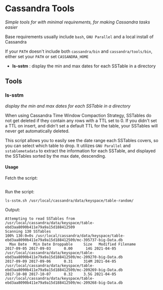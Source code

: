 # Cassandra Tools
*Simple tools for with minimal requirements, for making Cassandra tasks easier*

Base requirements usually include `bash`, `GNU Parallel` and a local install of Cassandra

If your `PATH` doesn't include both `cassandra/bin` and `cassandra/tools/bin`,
either set your `PATH` or set `CASSANDRA_HOME`

- **ls-sstm** : display the min and max dates for each SSTable in a directory

## Tools
### ls-sstm
*display the min and max dates for each SSTable in a directory*

When using Cassandra Time Window Compaction Strategy, SSTables do not get
deleted if they contain any rows with a TTL set to 0. If you didn't set a TTL
on insert, and didn't set a default TTL for the table, your SSTables will never
get automatically deleted.

This script allows you to easily see the date range each SSTables covers, so
you can select which table to drop. It utilizes `GNU Parallel` and
`sstablemetadata` to extract the information for each SSTable, and displayed
the SSTables sorted by the max date, descending.

#### Usage
Fetch the script:
```
```

Run the script:
```
ls-sstm.sh /usr/local/cassandra/data/keyspace/table-random/
```

Output:
```
Attempting to read SSTables from /usr/local/cassandra/data/keyspace/table-ebd3aa8090b411e79a9a15d188412509
Scanning 130 SSTables
100% 130:0=0s /usr/local/cassandra/data/keyspace/table-ebd3aa8090b411e79a9a15d188412509/mc-395737-big-Data.db                                                                                             
  Max Date   Min Date Droppable     Size   Modified Filename
2017-09-05 2017-09-03      0.00      14G 2021-04-05 /usr/local/cassandra/data/keyspace/table-ebd3aa8090b411e79a9a15d188412509/mc-209270-big-Data.db
2017-09-09 2017-09-06      0.31     314M 2021-04-05 /usr/local/cassandra/data/keyspace/table-ebd3aa8090b411e79a9a15d188412509/mc-209269-big-Data.db
2017-10-08 2017-10-07      0.32     3.5G 2021-04-05 /usr/local/cassandra/data/keyspace/table-ebd3aa8090b411e79a9a15d188412509/mc-209268-big-Data.db
```
